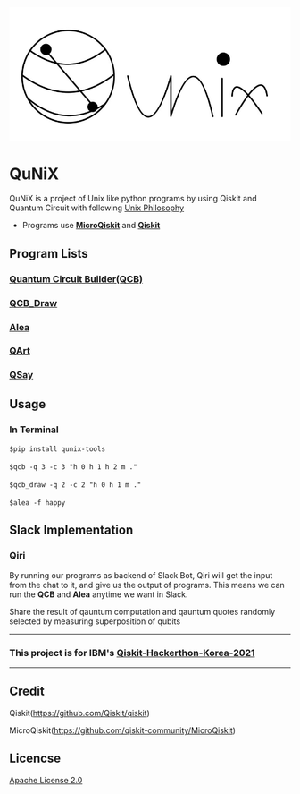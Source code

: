 ![Team Logo](team_logo.jpg)

# QuNiX

QuNiX is a project of Unix like python programs by using Qiskit and Quantum Circuit with following [Unix Philosophy](https://en.wikipedia.org/wiki/Unix_philosophy)

- Programs use [**MicroQiskit**](https://github.com/qiskit-community/MicroQiskit) and [**Qiskit**](https://github.com/Qiskit/qiskit)

## Program Lists

### [Quantum Circuit Builder(QCB)](https://github.com/echo724/qunix/tree/main/qcb)

### [QCB_Draw](https://github.com/echo724/qunix/tree/main/qcb_draw)

### [Alea](https://github.com/echo724/qunix/tree/main/alea)

### [QArt](https://github.com/echo724/qunix/qart)

### [QSay](https://github.com/echo724/qunix/tree/main/qsay)

## Usage

### In Terminal
```
$pip install qunix-tools

$qcb -q 3 -c 3 "h 0 h 1 h 2 m ."

$qcb_draw -q 2 -c 2 "h 0 h 1 m ."

$alea -f happy
```

## Slack Implementation

### Qiri

By running our programs as backend of Slack Bot, Qiri will get the input from the chat to it, and give us the output of programs.
This means we can run the **QCB** and **Alea** anytime we want in Slack.

Share the result of qauntum computation and qauntum quotes randomly selected by measuring superposition of qubits

---
### This project is for IBM's [Qiskit-Hackerthon-Korea-2021](https://github.com/qiskit-community/qiskit-hackathon-korea-21)
---

## Credit

Qiskit(https://github.com/Qiskit/qiskit)

MicroQiskit(https://github.com/qiskit-community/MicroQiskit)

## Licencse

[Apache License 2.0](LICENSE)
